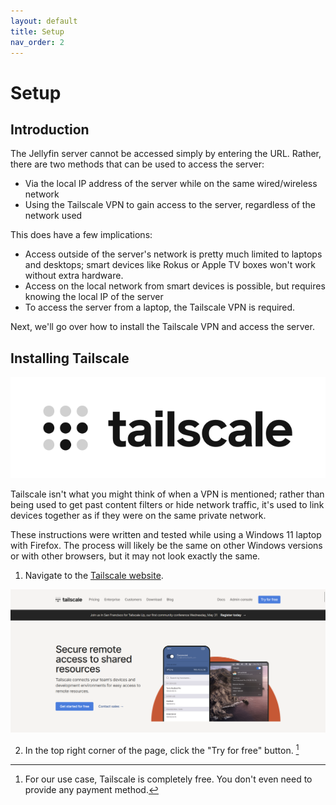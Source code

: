 ```yaml
---
layout: default
title: Setup
nav_order: 2
---
```


# Setup

## Introduction

The Jellyfin server cannot be accessed simply by entering the URL. Rather, there are two methods that can be used to access the server:

- Via the local IP address of the server while on the same wired/wireless network
- Using the Tailscale VPN to gain access to the server, regardless of the network used

This does have a few implications:

- Access outside of the server's network is pretty much limited to laptops and desktops; smart devices like Rokus or Apple TV boxes won't work without extra hardware.
- Access on the local network from smart devices is possible, but requires knowing the local IP of the server
- To access the server from a laptop, the Tailscale VPN is required.

Next, we'll go over how to install the Tailscale VPN and access the server.

## Installing Tailscale

![](/assets/images/Tailscale-Logo-Black.svg.png)

Tailscale isn't what you might think of when a VPN is mentioned; rather than being used to get past content filters or hide network traffic, it's used to link
devices together as if they were on the same private network.

These instructions were written and tested while using a Windows 11 laptop with Firefox. The process will likely be the same on other Windows versions or with other browsers, but it may not look exactly the same.

1. Navigate to the <a href="https://tailscale.com" target="_blank" rel="noopener noreferrer">Tailscale website</a>.

![](/assets/screenshots/tailscale-home.png)

2. In the top right corner of the page, click the "Try for free" button. [^1]


[^1]: For our use case, Tailscale is completely free. You don't even need to provide any payment method.
